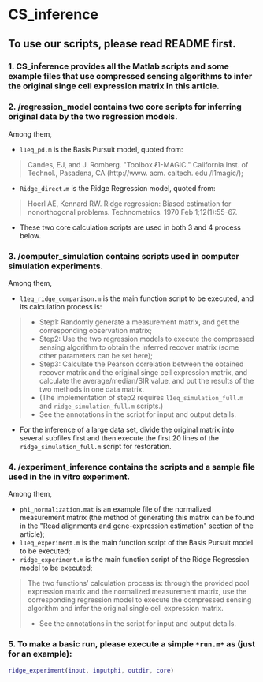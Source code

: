# CS_inference
## To use our scripts, please read README first.

### 1. CS_inference provides all the Matlab scripts and some example files that use compressed sensing algorithms to infer the original singe cell expression matrix in this article.

### 2. /regression_model contains two core scripts for inferring original data by the two regression models.<br>
Among them, <br>
* `l1eq_pd.m` is the Basis Pursuit model, quoted from:<br>
>Candes, EJ, and J. Romberg. "Toolbox ℓ1-MAGIC." California Inst. of Technol., Pasadena, CA (http://www. acm. caltech. edu /l1magic/);<br>
* `Ridge_direct.m` is the Ridge Regression model, quoted from:<br>
>Hoerl AE, Kennard RW. Ridge regression: Biased estimation for nonorthogonal problems. Technometrics. 1970 Feb 1;12(1):55-67.<br>
* These two core calculation scripts are used in both 3 and 4 process below.

### 3. /computer_simulation contains scripts used in computer simulation experiments.<br>
Among them, <br>
* `l1eq_ridge_comparison.m` is the main function script to be executed, and its calculation process is:<br>
>* Step1:  Randomly generate a measurement matrix, and get the corresponding observation matrix;<br>
>* Step2:  Use the two regression models to execute the compressed sensing algorithm to obtain the inferred recover matrix (some other parameters can be set here); <br>
>* Step3:  Calculate the Pearson correlation between the obtained recover matrix and the original singe cell expression matrix, and calculate the average/median/SIR value, and put the results of the two methods in one data matrix.<br>
>* (The implementation of step2 requires `l1eq_simulation_full.m` and `ridge_simulation_full.m` scripts.)<br>
>* See the annotations in the script for input and output details.<br>
* For the inference of a large data set, divide the original matrix into several subfiles first and then execute the first 20 lines of the `ridge_simulation_full.m` script for restoration.

### 4. /experiment_inference contains the scripts and a sample file used in the in vitro experiment.<br>
Among them, <br>
* `phi_normalization.mat` is an example file of the normalized measurement matrix (the method of generating this matrix can be found in the "Read alignments and gene-expression estimation" section of the article);<br>
* `l1eq_experiment.m` is the main function script of the Basis Pursuit model to be executed;<br>
* `ridge_experiment.m` is the main function script of the Ridge Regression model to be executed; <br>
>The two functions’ calculation process is: through the provided pool expression matrix and the normalized measurement matrix, use the corresponding regression model to execute the compressed sensing algorithm and infer the original single cell expression matrix.<br>
>* See the annotations in the script for input and output details.


### 5. To make a basic run, please execute a simple `*run.m*` as (just for an example): <br>
```Matlab
ridge_experiment(input, inputphi, outdir, core)
